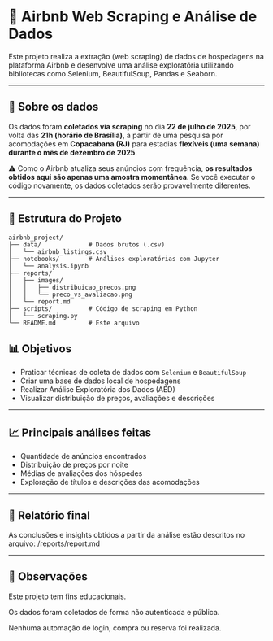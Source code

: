 # 🏡 Airbnb Web Scraping e Análise de Dados

Este projeto realiza a extração (web scraping) de dados de hospedagens na plataforma Airbnb e desenvolve uma análise exploratória utilizando bibliotecas como Selenium, BeautifulSoup, Pandas e Seaborn.

---

## 📅 Sobre os dados

Os dados foram **coletados via scraping** no dia **22 de julho de 2025**, por volta das **21h (horário de Brasília)**, a partir de uma pesquisa por acomodações em **Copacabana (RJ)** para estadias **flexíveis (uma semana) durante o mês de dezembro de 2025**.

⚠️ Como o Airbnb atualiza seus anúncios com frequência, **os resultados obtidos aqui são apenas uma amostra momentânea**. Se você executar o código novamente, os dados coletados serão provavelmente diferentes.

---

## 📁 Estrutura do Projeto

```text
airbnb_project/
├── data/             # Dados brutos (.csv)
│   └── airbnb_listings.csv
├── notebooks/        # Análises exploratórias com Jupyter
│   └── analysis.ipynb
├── reports/
│   ├── images/
│   │   ├── distribuicao_precos.png
│   │   └── preco_vs_avaliacao.png
│   └── report.md
├── scripts/          # Código de scraping em Python
│   └── scraping.py
└── README.md         # Este arquivo

```

## 📊 Objetivos

- Praticar técnicas de coleta de dados com `Selenium` e `BeautifulSoup`
- Criar uma base de dados local de hospedagens
- Realizar Análise Exploratória dos Dados (AED)
- Visualizar distribuição de preços, avaliações e descrições

---

## 📈 Principais análises feitas

- Quantidade de anúncios encontrados
- Distribuição de preços por noite
- Médias de avaliações dos hóspedes
- Exploração de títulos e descrições das acomodações

---

## 📄 Relatório final

As conclusões e insights obtidos a partir da análise estão descritos no arquivo:  /reports/report.md

---

## 📎 Observações
Este projeto tem fins educacionais.

Os dados foram coletados de forma não autenticada e pública.

Nenhuma automação de login, compra ou reserva foi realizada.